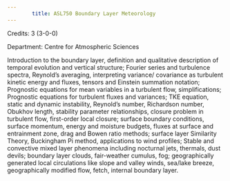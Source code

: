 ```yaml
---
        title: ASL750 Boundary Layer Meteorology
---
```

Credits: 3 (3-0-0)

Department: Centre for Atmospheric Sciences

Introduction to the boundary layer, definition and qualitative description of temporal evolution and vertical structure; Fourier series and turbulence spectra, Reynold’s averaging, interpreting variance/ covariance as turbulent kinetic energy and fluxes, tensors and Einstein summation notation; Prognostic equations for mean variables in a turbulent flow, simplifications; Prognostic equations for turbulent fluxes and variances; TKE equation, static and dynamic instability, Reynold’s number, Richardson number, Obukhov length, stability parameter relationships, closure problem in turbulent flow, first-order local closure; surface boundary conditions, surface momentum, energy and moisture budgets, fluxes at surface and entrainment zone, drag and Bowen ratio methods; surface layer Similarity Theory, Buckingham Pi method, applications to wind profiles; Stable and convective mixed layer phenomena including nocturnal jets, thermals, dust devils; boundary layer clouds, fair-weather cumulus, fog; geographically generated local circulations like slope and valley winds, sea/lake breeze, geographically modified flow, fetch, internal boundary layer.